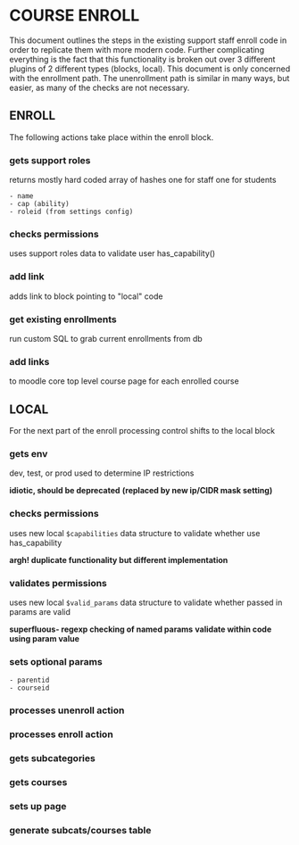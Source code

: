 # COURSE ENROLL

This document outlines the steps in the existing support staff
enroll code in order to replicate them with more modern code.
Further complicating everything is the fact that this
functionality is broken out over 3 different plugins of 2
different types (blocks, local). This document is only concerned
with the enrollment path. The unenrollment path is similar in many
ways, but easier, as many of the checks are not necessary.

## ENROLL

The following actions take place within the enroll block.

### gets support roles

returns mostly hard coded array of hashes
one for staff
one for students

    - name
    - cap (ability)
    - roleid (from settings config)

### checks permissions

uses support roles data to validate user has\_capability()

### add link

adds link to block pointing to "local" code

### get existing enrollments

run custom SQL to grab current enrollments from db

### add links 

to moodle core top level course page for each enrolled course

## LOCAL

For the next part of the enroll processing control shifts to the
local block

### gets env

dev, test, or prod
used to determine IP restrictions

**idiotic, should be deprecated**
**(replaced by new ip/CIDR mask setting)**

### checks permissions

uses new local `$capabilities` data structure to validate whether
use has\_capability

**argh! duplicate functionality but different implementation**

### validates permissions

uses new local `$valid_params` data structure to validate whether
passed in params are valid

**superfluous- regexp checking of named params**
**validate within code using param value**

### sets optional params

    - parentid
    - courseid

### processes unenroll action


### processes enroll action

### gets subcategories

### gets courses

### sets up page

### generate subcats/courses table
